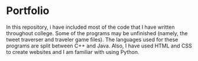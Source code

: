 # Portfolio
In this repository, i have included most of the code that I have written throughout college. 
Some of the programs may be unfinished (namely, the tweet traverser and traveler game files).
The languages used for these programs are split between C++ and Java. 
Also, I have used HTML and CSS to create websites and I am familiar with using Python.
